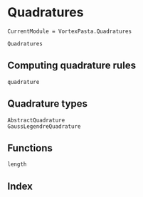 # Quadratures

```@meta
CurrentModule = VortexPasta.Quadratures
```

```@docs
Quadratures
```

## Computing quadrature rules

```@docs
quadrature
```

## Quadrature types

```@docs
AbstractQuadrature
GaussLegendreQuadrature
```

## Functions

```@docs
length
```

## Index

```@index
```

